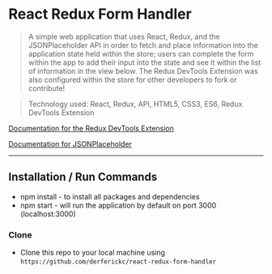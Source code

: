 # React Redux Form Handler

> A simple web application that uses React, Redux, and the JSONPlaceholder API in order to fetch and place information into the application state held within the store; users can complete the form within the app to add their input into the state and see it within the list of information in the view below. The Redux DevTools Extension was also configured within the store for other developers to fork or contribute!

> Technology used: React, Redux, API, HTML5, CSS3, ES6, Redux DevTools Extension

<a href="https://github.com/zalmoxisus/redux-devtools-extension">
	<p>Documentation for the Redux DevTools Extension</p>
</a>
<a href="https://jsonplaceholder.typicode.com/">
	<p>Documentation for JSONPlaceholder</p>
</a>

---

## Installation / Run Commands

- npm install - to install all packages and dependencies
- npm start - will run the application by default on port 3000 (localhost:3000)

### Clone

- Clone this repo to your local machine using `https://github.com/derferickc/react-redux-form-handler`
